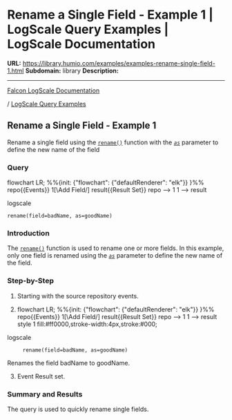 # Rename a Single Field - Example 1 | LogScale Query Examples | LogScale Documentation

**URL:** https://library.humio.com/examples/examples-rename-single-field-1.html
**Subdomain:** library
**Description:** 

---

[Falcon LogScale Documentation](https://library.humio.com)

/ [LogScale Query Examples](examples.html)

## Rename a Single Field - Example 1

Rename a single field using the [`rename()`](https://library.humio.com/data-analysis/functions-rename.html) function with the [_`as`_](https://library.humio.com/data-analysis/syntax-fields.html#syntax-fields-from-functions) parameter to define the new name of the field 

### Query

flowchart LR; %%{init: {"flowchart": {"defaultRenderer": "elk"}} }%% repo{{Events}} 1[\Add Field/] result{{Result Set}} repo --> 1 1 --> result

logscale
    
    
    rename(field=badName, as=goodName)

### Introduction

The [`rename()`](https://library.humio.com/data-analysis/functions-rename.html) function is used to rename one or more fields. In this example, only one field is renamed using the [_`as`_](https://library.humio.com/data-analysis/functions-rename.html#query-functions-rename-as) parameter to define the new name of the field. 

### Step-by-Step

  1. Starting with the source repository events.

  2. flowchart LR; %%{init: {"flowchart": {"defaultRenderer": "elk"}} }%% repo{{Events}} 1[\Add Field/] result{{Result Set}} repo --> 1 1 --> result style 1 fill:#ff0000,stroke-width:4px,stroke:#000;

logscale
         
         rename(field=badName, as=goodName)

Renames the field badName to goodName. 

  3. Event Result set.




### Summary and Results

The query is used to quickly rename single fields.
